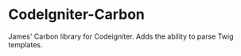 CodeIgniter-Carbon
==================

James' Carbon library for Codeigniter. Adds the ability to parse Twig templates.